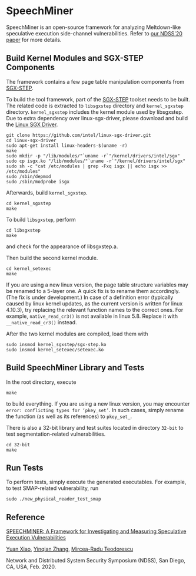 # SpeechMiner

SpeechMiner is an open-source framework for analyzing Meltdown-like speculative execution side-channel vulnerabilities. Refer to [our NDSS'20 paper](https://www.ndss-symposium.org/ndss-paper/speechminer-a-framework-for-investigating-and-measuring-speculative-execution-vulnerabilities/) for more details.

## Build Kernel Modules and SGX-STEP Components

The framework contains a few page table manipulation components from [SGX-STEP](https://github.com/jovanbulck/sgx-step). 

To build the tool framework, part of the [SGX-STEP](https://github.com/jovanbulck/sgx-step) toolset needs to be built. The related code is extracted to `libsgxstep` directory and `kernel_sgxstep` directory. `kernel_sgxstep` includes the kernel module used by libsgxstep. Due to extra dependency over linux-sgx-driver, please download and build the [Linux SGX Driver](https://github.com/intel/linux-sgx-driver).
```
git clone https://github.com/intel/linux-sgx-driver.git
cd linux-sgx-driver
sudo apt-get install linux-headers-$(uname -r)
make
sudo mkdir -p "/lib/modules/"`uname -r`"/kernel/drivers/intel/sgx"    
sudo cp isgx.ko "/lib/modules/"`uname -r`"/kernel/drivers/intel/sgx"    
sudo sh -c "cat /etc/modules | grep -Fxq isgx || echo isgx >> /etc/modules"    
sudo /sbin/depmod
sudo /sbin/modprobe isgx
```
Afterwards, build `kernel_sgxstep`.
```
cd kernel_sgxstep
make
```

To build `libsgxstep`, perform
```
cd libsgxstep
make
```
and check for the appearance of libsgxstep.a.

Then build the second kernel module.
```
cd kernel_setexec
make
```
If you are using a new linux version, the page table structure variables may be renamed to a 5-layer one. A quick fix is to rename them accordingly. (The fix is under development.)
In case of a definition error (typically caused by linux kernel updates, as the current version is written for linux 4.10.3), try replacing the relevant function names to the correct ones. For example, `native_read_cr3()` is not available in linux 5.8. Replace it with `__native_read_cr3()` instead.

After the two kernel modules are compiled, load them with
```
sudo insmod kernel_sgxstep/sgx-step.ko
sudo insmod kernel_setexec/setexec.ko
```

## Build SpeechMiner Library and Tests

In the root directory, execute
```
make
```
to build everything. If you are using a new linux version, you may encounter ```error: conflicting types for ‘pkey_set’```. In such cases, simply rename the function (as well as its references) to ```pkey_set_```.

There is also a 32-bit library and test suites located in directory ```32-bit``` to test segmentation-related vulnerabilities.
```
cd 32-bit
make
```

## Run Tests

To perform tests, simply execute the generated executables. For example, to test SMAP-related vulnerability, run
```
sudo ./new_physical_reader_test_smap
```

## Reference

[SPEECHMINER: A Framework for Investigating and Measuring Speculative Execution Vulnerabilities](https://www.ndss-symposium.org/ndss-paper/speechminer-a-framework-for-investigating-and-measuring-speculative-execution-vulnerabilities/)

[Yuan Xiao](http://web.cse.ohio-state.edu/~xiao.465/), [Yinqian Zhang](http://yinqian.org/), [Mircea-Radu Teodorescu](http://web.cse.ohio-state.edu/~teodorescu.1/)

Network and Distributed System Security Symposium (NDSS), San Diego, CA, USA, Feb. 2020.



